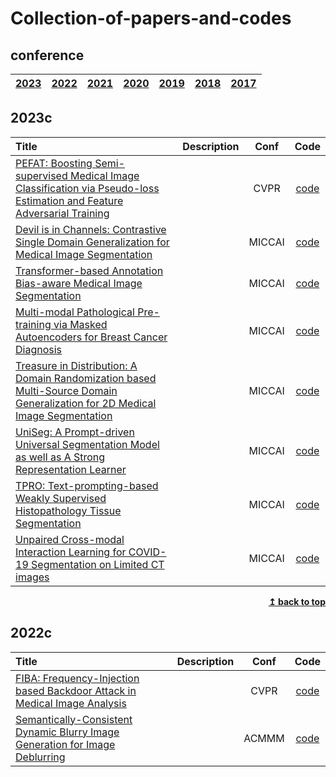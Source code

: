 # Collection-of-papers-and-codes
<div align="left">
  
## conference
| [2023](#2023c) | [2022](#2022c) | [2021](#2021c) | [2020](#2020c) | [2019](#2019c) | [2018](#2018c) | [2017](#2017c) | 
|:-------:|:-------:|:-------:|:-------:|:-------:|:-------:|:-------:|
## 2023c
| Title | Description | Conf | Code | 
|:--------|:--------:|:--------:|:-------:|
| [PEFAT: Boosting Semi-supervised Medical Image Classification via Pseudo-loss Estimation and Feature Adversarial Training](https://openaccess.thecvf.com/content/CVPR2023/papers/Zeng_PEFAT_Boosting_Semi-Supervised_Medical_Image_Classification_via_Pseudo-Loss_Estimation_and_CVPR_2023_paper.pdf) | | CVPR | [code](https://github.com/maxwell0027/PEFAT) | 
| [Devil is in Channels: Contrastive Single Domain Generalization for Medical Image Segmentation](https://arxiv.org/abs/2306.05254) |  | MICCAI | [code](https://github.com/ShishuaiHu/CCSDG) |
| [Transformer-based Annotation Bias-aware Medical Image Segmentation](https://arxiv.org/abs/2306.01340) |  | MICCAI | [code](https://github.com/Merrical/TAB) |
| [Multi-modal Pathological Pre-training via Masked Autoencoders for Breast Cancer Diagnosis]() |  | MICCAI | [code]() |
| [Treasure in Distribution: A Domain Randomization based Multi-Source Domain Generalization for 2D Medical Image Segmentation](https://arxiv.org/pdf/2305.19949.pdf) |  | MICCAI | [code](https://github.com/Chen-Ziyang/TriD) |
| [UniSeg: A Prompt-driven Universal Segmentation Model as well as A Strong Representation Learner](https://arxiv.org/pdf/2304.03493.pdf) | | MICCAI | [code](https://github.com/yeerwen/UniSeg) |
| [TPRO: Text-prompting-based Weakly Supervised Histopathology Tissue Segmentation]() | | MICCAI | [code]() |
| [Unpaired Cross-modal Interaction Learning for COVID-19 Segmentation on Limited CT images]() | | MICCAI | [code]() |

<div align="right">
<b><a href="#----">↥ back to top</a></b>
</div>

## 2022c
| Title | Description | Conf | Code | 
|:--------|:--------:|:--------:|:-------:|
| [FIBA: Frequency-Injection based Backdoor Attack in Medical Image Analysis](https://arxiv.org/pdf/2112.01148.pdf) | | CVPR | [code](https://github.com/HazardFY/FIBA) |
| [Semantically-Consistent Dynamic Blurry Image Generation for Image Deblurring](https://dl.acm.org/doi/pdf/10.1145/3503161.3548106) | | ACMMM | [code]() |
